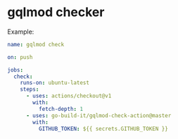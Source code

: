 gqlmod checker
==============

Example:

```yaml
name: gqlmod check

on: push

jobs:
  check:
    runs-on: ubuntu-latest
    steps:
      - uses: actions/checkout@v1
        with:
          fetch-depth: 1
      - uses: go-build-it/gqlmod-check-action@master
        with:
          GITHUB_TOKEN: ${{ secrets.GITHUB_TOKEN }}
```
